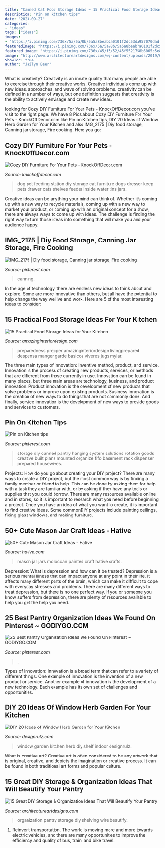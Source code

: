 ```yaml
---
title: "Canned Cat Food Storage Ideas ~ 15 Practical Food Storage Ideas For Your Kitchen"
description: "Pin on kitchen tips"
date: "2023-09-27"
categories:
- "ideas"
tags: ["ideas"]
images:
- "https://i.pinimg.com/736x/5a/5a/8b/5a5a8beab7a0101f2dc53da957070dad--preserve.jpg"
featuredImage: "https://i.pinimg.com/736x/5a/5a/8b/5a5a8beab7a0101f2dc53da957070dad--preserve.jpg"
featured_image: "https://i.pinimg.com/736x/45/f5/52/45f5521758b6065c5e8b5350b747276e.jpg"
image: "http://www.architectureartdesigns.com/wp-content/uploads/2019/03/15-Great-DIY-Storage-Organization-Ideas-That-Will-Beautify-Your-Pantry-14.jpg"
ShowToc: true
author: "Jailyn Beer"
---
```



What is creativity?
Creativity is an innate quality that many people are able to exercise through their creative works. Creative individuals come up with new ideas, approaches, and ways of solving problems. creativity can be defined in a number of ways, but one definition suggests that creativity is the ability to actively envisage and create new ideas.

	

		
looking for Cozy DIY Furniture For Your Pets - KnockOffDecor.com you've visit to the right page. We have 8 Pics about Cozy DIY Furniture For Your Pets - KnockOffDecor.com like Pin on Kitchen tips, DIY 20 Ideas of Window Herb Garden for Your Kitchen and also IMG_2175 | Diy food storage, Canning jar storage, Fire cooking. Here you go:
		
    
## Cozy DIY Furniture For Your Pets - KnockOffDecor.com

<img loading=lazy src="https://knockoffdecor.com/wp-content/uploads/2017/05/pet-furniture-dog-feeder-650x869.jpg" onerror="this.onerror=null;this.src='https://tse1.mm.bing.net/th?id=OIP.-ZC8qIkUHyNfXFgLDXG-jQHaJ5&amp;pid=15.1';" alt="Cozy DIY Furniture For Your Pets - KnockOffDecor.com">

_Source: knockoffdecor.com_

>dog pet feeding station diy storage cat furniture dogs dresser keep pets drawer cats shelves feeder inside water tins jars. 

	

Creative ideas can be anything your mind can think of. Whether it’s coming up with a new way to recycle materials, coming up with a new way to market your product, or coming up with an original concept for a show, there are always ways to come up with ideas. The challenge is finding the right way to turn those ideas into something that will make you and your audience happy.

    
## IMG_2175 | Diy Food Storage, Canning Jar Storage, Fire Cooking

<img loading=lazy src="https://i.pinimg.com/736x/5a/5a/8b/5a5a8beab7a0101f2dc53da957070dad--preserve.jpg" onerror="this.onerror=null;this.src='https://tse1.mm.bing.net/th?id=OIP.aayPt2-hy0xngf0mCdxDhAHaJ7&amp;pid=15.1';" alt="IMG_2175 | Diy food storage, Canning jar storage, Fire cooking">

_Source: pinterest.com_

>canning. 

	

In the age of technology, there are endless new ideas to think about and explore. Some are more innovative than others, but all have the potential to help change the way we live and work. Here are 5 of the most interesting ideas to consider: 

    
## 15 Practical Food Storage Ideas For Your Kitchen

<img loading=lazy src="http://www.amazinginteriordesign.com/wp-content/uploads/2016/01/10-practical-food-storage-ideas-for-your-kitchen-4.jpg" onerror="this.onerror=null;this.src='https://tse1.mm.bing.net/th?id=OIP.rLvDwD8IRQujoxmfFjgKywHaMI&amp;pid=15.1';" alt="15 Practical Food Storage Ideas for Your Kitchen">

_Source: amazinginteriordesign.com_

>preparedness prepper amazinginteriordesign livingprepared despensa manger garde basicos viveres jugs mylar. 

	

The three main types of innovation: Inventive method, product, and service.
Innovation is the process of creating new products, services, or methods that are different from those currently in use. Innovation can be found in many places, but three main areas are technology, business, and product innovation. 
Product innovation is the development of new products that solve problems or improve upon existing products. Business innovation is the creation of new ways to do things that are not commonly done. And finally, service innovation is the development of new ways to provide goods and services to customers.

    
## Pin On Kitchen Tips

<img loading=lazy src="https://i.pinimg.com/736x/f6/85/99/f68599f5f5cc195b7c6f91421a02f282--can-storage-storage-ideas.jpg" onerror="this.onerror=null;this.src='https://tse2.mm.bing.net/th?id=OIP.vztbZBOsVIKGtUjEV9Jc5gAAAA&amp;pid=15.1';" alt="Pin on Kitchen tips">

_Source: pinterest.com_

>storage diy canned pantry hanging system solutions rotation goods creative built plans mounted organize fifo basement rack dispenser prepared housewives. 

	

Projects: How do you go about creating your DIY project?
There are many ways to create a DIY project, but the most common way is by finding a family member or friend to help. This can be done by asking them for help with a task they are familiar with, or by asking if they have any tools or supplies that you could borrow. There are many resources available online and in stores, so it is important to research what you need before beginning a project. Once you have an idea of what you want to create, it is important to find creative ideas. Some commonDIY projects include painting ceilings, fixing glass windows, and making furniture.

    
## 50+ Cute Mason Jar Craft Ideas - Hative

<img loading=lazy src="https://hative.com/wp-content/uploads/2014/02/mason-jar-crafts/moroccan-painted-mason-jars-10.jpeg" onerror="this.onerror=null;this.src='https://tse1.mm.bing.net/th?id=OIP.uOOdSKStD70DBlUK-s_EEAHaG8&amp;pid=15.1';" alt="50+ Cute Mason Jar Craft Ideas - Hative">

_Source: hative.com_

>mason jar jars moroccan painted craft hative crafts. 

	

Depression: What is depression and how can it be treated?
Depression is a serious mental illness that can impact anyone at any point in their life. It affects many different parts of the brain, which can make it difficult to cope with everyday stresses and problems. There are many different ways to treat depression, but there is no one perfect way. If you or someone you know suffers from depression, there are plenty of resources available to help you get the help you need.

    
## 25 Best Pantry Organization Ideas We Found On Pinterest ~ GODIYGO.COM

<img loading=lazy src="https://i.pinimg.com/736x/45/f5/52/45f5521758b6065c5e8b5350b747276e.jpg" onerror="this.onerror=null;this.src='https://tse3.mm.bing.net/th?id=OIP.VoMEKGXggVTpwcUesNrAvQHaMD&amp;pid=15.1';" alt="25 Best Pantry Organization Ideas We Found On Pinterest ~ GODIYGO.COM">

_Source: pinterest.com_

>. 

	

Types of innovation:
Innovation is a broad term that can refer to a variety of different things. One example of innovation is the invention of a new product or service. Another example of innovation is the development of a new technology. Each example has its own set of challenges and opportunities.

    
## DIY 20 Ideas Of Window Herb Garden For Your Kitchen

<img loading=lazy src="https://cdn.designrulz.com/wp-content/uploads/2015/03/shelf-window_designrulz-3.jpg" onerror="this.onerror=null;this.src='https://tse3.mm.bing.net/th?id=OIP.7pyzYBWydqqpOnDl32Ie6gHaLJ&amp;pid=15.1';" alt="DIY 20 Ideas of Window Herb Garden for Your Kitchen">

_Source: designrulz.com_

>window garden kitchen herb diy shelf indoor designrulz. 

	

What is creative art?
Creative art is often considered to be any artwork that is original, creative, and depicts the imagination or creative process. It can be found in both traditional art forms and popular culture.

    
## 15 Great DIY Storage &amp; Organization Ideas That Will Beautify Your Pantry

<img loading=lazy src="http://www.architectureartdesigns.com/wp-content/uploads/2019/03/15-Great-DIY-Storage-Organization-Ideas-That-Will-Beautify-Your-Pantry-14.jpg" onerror="this.onerror=null;this.src='https://tse4.mm.bing.net/th?id=OIP.BjhAFB6gdoom4ctk61H0oQHaNH&amp;pid=15.1';" alt="15 Great DIY Storage &amp; Organization Ideas That Will Beautify Your Pantry">

_Source: architectureartdesigns.com_

>organization pantry storage diy shelving wire beautify. 

	

1) Reinvent transportation. The world is moving more and more towards electric vehicles, and there are many opportunities to improve the efficiency and quality of bus, train, and bike travel. 

